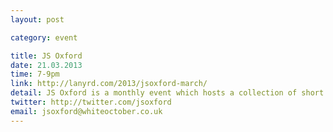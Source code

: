 ```yaml
---
layout: post

category: event

title: JS Oxford
date: 21.03.2013
time: 7-9pm
link: http://lanyrd.com/2013/jsoxford-march/
detail: JS Oxford is a monthly event which hosts a collection of short talks and discussions. Each month has a different theme. Please follow @jsoxford to discover more.
twitter: http://twitter.com/jsoxford
email: jsoxford@whiteoctober.co.uk
---
```

